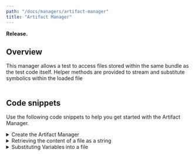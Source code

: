 ```yaml
---
path: "/docs/managers/artifact-manager"
title: "Artifact Manager"
---
```


**Release.**

## Overview
This manager allows a test to access files stored within the same bundle as the test code itself.  Helper methods are provided to stream and substitute symbolics within the loaded file <br><br>




## Code snippets

Use the following code snippets to help you get started with the Artifact Manager.
 
<details><summary>Create the Artifact Manager</summary>

The ArtifactManager allows you to stream resources from within the same bundles as your test class.  The easiest way to accomplish this is to use the BundleResources annotation:

```
@BundleResources
IBundleResources resources;
```
The resources object now references the list of resources that are held within the test bundle under /src/main/resources/  These resources can now be accessed directly by the test code, by calling methods on the resources object.

Alternativley if the resources are within another class you can use the ArtifactManager annotation to address the manager directly:

```
@ArtifactManager
public IArtifactManager artifacts;
```

This will provision an instance of the artifact manager.  In order to obtain a IBundleResources object to reference the content of the resources within a test bundle you will need to use the api:

```
IBundleResources resources = artifacts.getBundleResources(this.getClass());
```

</details>

<details><summary>Retrieving the content of a file as a string</summary> 

The simplest thing that a test might want to do is retrieve the content of a file as a string.  First, an input stream to the file location is constructed and then a helper method is invoked to stream the content as a string.  However, if you wanted to read from the input stream yourself then that option is available to you.

```
InputStream is = resources.retrieveFile("input/hobbit.txt");
String textContext = resources.streamAsString(is);
```
</details>

<details><summary>Substituting Variables into a file</summary>

As you read a file from the local bundle you might want to substitute values into the file before retrieving it.  This is called within Galasa as retrieving a skeleton file from the bundle.  The first step is to create a HashMap that will contain the name of the variables you want to be substituted in the target file as well as the value that should be used.

```
HashMap<String, Object> parameters = new HashMap<String, Object>();
parameters.put("ACCOUNT_NUMBER", "123456789");
parameters.put("AMOUNT", "50.05");
```

In this case we are adding two items to the HashMap, setting the substitute values for both ACCOUNT_NUMBER and AMOUNT.  This HashMap is then passed to the retrieveSkeletonFile method.

```
InputStream is = resources.retrieveSkeletonFile("input/hobbit.txt", parameters);
String textContext = resources.streamAsString(is);
```

When the file is now retrieved from the local bundle all references to ++ACCOUNT_NUMBER++ and ++AMOUNT++ will be substituted for "123456789" and "50.05" respectively.  Note that these substitutions are for the instance of the test running.  The actual copy of the file in the bundle is unchanged and cannot affect any other instances of the test running at the same time.
</details>


